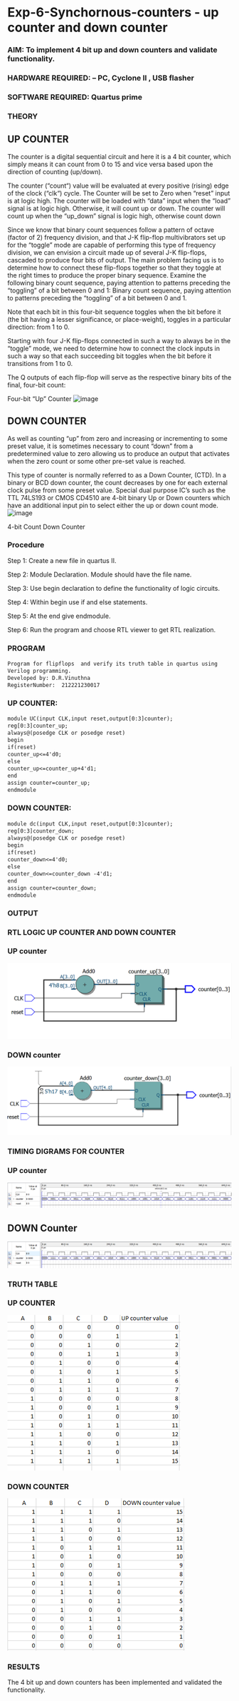 # Exp-6-Synchornous-counters - up counter and down counter 
### AIM: To implement 4 bit up and down counters and validate  functionality.
### HARDWARE REQUIRED:  – PC, Cyclone II , USB flasher
### SOFTWARE REQUIRED:   Quartus prime
### THEORY 

## UP COUNTER 
The counter is a digital sequential circuit and here it is a 4 bit counter, which simply means it can count from 0 to 15 and vice versa based upon the direction of counting (up/down). 

The counter (“count“) value will be evaluated at every positive (rising) edge of the clock (“clk“) cycle.
The Counter will be set to Zero when “reset” input is at logic high.
The counter will be loaded with “data” input when the “load” signal is at logic high. Otherwise, it will count up or down.
The counter will count up when the “up_down” signal is logic high, otherwise count down

Since we know that binary count sequences follow a pattern of octave (factor of 2) frequency division, and that J-K flip-flop multivibrators set up for the “toggle” mode are capable of performing this type of frequency division, we can envision a circuit made up of several J-K flip-flops, cascaded to produce four bits of output.
The main problem facing us is to determine how to connect these flip-flops together so that they toggle at the right times to produce the proper binary sequence.
Examine the following binary count sequence, paying attention to patterns preceding the “toggling” of a bit between 0 and 1:
Binary count sequence, paying attention to patterns preceding the “toggling” of a bit between 0 and 1.

Note that each bit in this four-bit sequence toggles when the bit before it (the bit having a lesser significance, or place-weight), toggles in a particular direction: from 1 to 0.



 
 

Starting with four J-K flip-flops connected in such a way to always be in the “toggle” mode, we need to determine how to connect the clock inputs in such a way so that each succeeding bit toggles when the bit before it transitions from 1 to 0.

The Q outputs of each flip-flop will serve as the respective binary bits of the final, four-bit count:

 
 

Four-bit “Up” Counter
![image](https://user-images.githubusercontent.com/36288975/169644758-b2f4339d-9532-40c5-af40-8f4f8c942e2c.png)



## DOWN COUNTER 

As well as counting “up” from zero and increasing or incrementing to some preset value, it is sometimes necessary to count “down” from a predetermined value to zero allowing us to produce an output that activates when the zero count or some other pre-set value is reached.

This type of counter is normally referred to as a Down Counter, (CTD). In a binary or BCD down counter, the count decreases by one for each external clock pulse from some preset value. Special dual purpose IC’s such as the TTL 74LS193 or CMOS CD4510 are 4-bit binary Up or Down counters which have an additional input pin to select either the up or down count mode.
![image](https://user-images.githubusercontent.com/36288975/169644844-1a14e123-7228-4ed8-81a9-eb937dff4ac8.png)


4-bit Count Down Counter
### Procedure
 Step 1:
Create a new file in quartus II.

 Step 2:
Module Declaration. Module should have the file name.

Step 3:
Use begin declaration to define the functionality of logic circuits.

Step 4:
Within begin use if and else statements.

Step 5:
At the end give endmodule.

Step 6:
Run the program and choose RTL viewer to get RTL realization.



### PROGRAM 
```
Program for flipflops  and verify its truth table in quartus using Verilog programming.
Developed by: D.R.Vinuthna
RegisterNumber:  212221230017
```


### UP COUNTER:
```
module UC(input CLK,input reset,output[0:3]counter);
reg[0:3]counter_up;
always@(posedge CLK or posedge reset)
begin 
if(reset)
counter_up<=4'd0;
else
counter_up<=counter_up+4'd1;
end
assign counter=counter_up;
endmodule
```

### DOWN COUNTER:
```
module dc(input CLK,input reset,output[0:3]counter);
reg[0:3]counter_down;
always@(posedge CLK or posedge reset)
begin 
if(reset)
counter_down<=4'd0;
else
counter_down<=counter_down -4'd1;
end
assign counter=counter_down;
endmodule
```

### OUTPUT
### RTL LOGIC UP COUNTER AND DOWN COUNTER 
### UP counter
![OUTPUT](https://github.com/VINUTHNA-2004/Exp-7-Synchornous-counters-/blob/main/UC.png?raw=true)

### DOWN counter
![OUTPUT](https://github.com/VINUTHNA-2004/Exp-7-Synchornous-counters-/blob/main/dc.png?raw=true)


### TIMING DIGRAMS FOR COUNTER  
### UP counter
![OUTPUT](https://github.com/VINUTHNA-2004/Exp-7-Synchornous-counters-/blob/main/UC1.png?raw=true)

## DOWN Counter
![OUTPUT](https://github.com/VINUTHNA-2004/Exp-7-Synchornous-counters-/blob/main/dc1.png?raw=true)




### TRUTH TABLE 
### UP COUNTER

![OUTPUT](https://github.com/VINUTHNA-2004/Exp-7-Synchornous-counters-/blob/main/up.png?raw=true)

### DOWN COUNTER

![OUTPUT](https://github.com/VINUTHNA-2004/Exp-7-Synchornous-counters-/blob/main/down.png?raw=true)




### RESULTS 
The 4 bit up and down counters has been implemented and validated the functionality.
